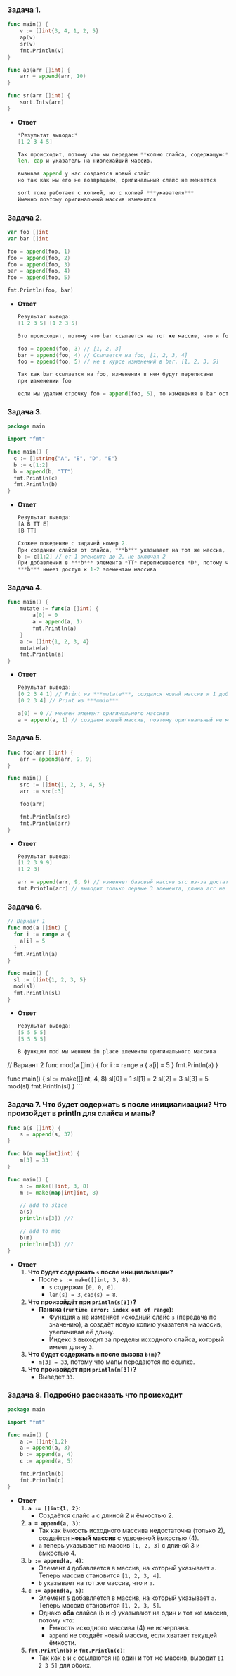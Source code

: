 

### Задача 1.

```go
func main() {
	v := []int{3, 4, 1, 2, 5}
	ap(v)
	sr(v)
	fmt.Println(v)
}

func ap(arr []int) {
	arr = append(arr, 10)
}

func sr(arr []int) {
	sort.Ints(arr)
}
```

- **Ответ**
    
    ```go
    *Результат вывода:*
    [1 2 3 4 5]
    
    Так происходит, потому что мы передаем **копию слайса, содержащую:**
    len, cap и указатель на низлежайший массив.
    
    вызывая append у нас создается новый слайс
    но так как мы его не возвращаем, оригинальный слайс не меняется
    
    sort тоже работает с копией, но с копией ***указателя***
    Именно поэтому оригинальный массив изменится
    ```
    

### Задача 2.

```go
var foo []int
var bar []int

foo = append(foo, 1)
foo = append(foo, 2)
foo = append(foo, 3)
bar = append(foo, 4)
foo = append(foo, 5)

fmt.Println(foo, bar)
```

- **Ответ**
    
    ```go
    Результат вывода:
    [1 2 3 5] [1 2 3 5]
    
    Это происходит, потому что bar ссылается на тот же массив, что и foo
    
    foo = append(foo, 3) // [1, 2, 3]
    bar = append(foo, 4) // Ссылается на foo, [1, 2, 3, 4]
    foo = append(foo, 5) // не в курсе изменений в bar. [1, 2, 3, 5]
    
    Так как bar ссылается на foo, изменения в нем будут переписаны
    при изменении foo
    
    если мы удалим строчку foo = append(foo, 5), то изменения в bar останутся
    ```

### Задача 3.

```go
package main

import "fmt"

func main() {
  c := []string{"A", "B", "D", "E"}
  b := c[1:2]
  b = append(b, "TT")
  fmt.Println(c)
  fmt.Println(b)
}
```

- **Ответ**
    
    ```go
    Результат вывода:
    [A B TT E]
    [B TT]
    
    Схожее поведение с задачей номер 2.
    При создании слайса от слайса, ***b*** указывает на тот же массив, что и ***c***
    b := c[1:2] // от 1 элемента до 2, не включая 2
    При добавлении в ***b*** элемента *TT* переписывается *D*, потому что
    ***b*** имеет доступ к 1-2 элементам массива
    ```
    

### Задача 4.

```go
func main() {
	mutate := func(a []int) {
		a[0] = 0
		a = append(a, 1)
		fmt.Println(a)
	}
	a := []int{1, 2, 3, 4}
	mutate(a)
	fmt.Println(a)
}
```

- **Ответ**
    
    ```go
    Результат вывода:
    [0 2 3 4 1] // Print из ***mutate***, создался новый массив и 1 добавилась
    [0 2 3 4] // Print из ***main***
    
    a[0] = 0 // меняем элемент оригинального массива
    a = append(a, 1) // создаем новый массив, поэтому оригинальный не меняется
    ```

### Задача 5.

```go
func foo(arr []int) {
    arr = append(arr, 9, 9)
}

func main() {
    src := []int{1, 2, 3, 4, 5}
    arr := src[:3]

    foo(arr)

    fmt.Println(src)
    fmt.Println(arr)
}
```

- **Ответ**
    
    ```go
    Результат вывода:
    [1 2 3 9 9] 
    [1 2 3]
    
    arr = append(arr, 9, 9) // изменяет базовый массив src из-за достаточной ёмкости
    fmt.Println(arr) // выводит только первые 3 элемента, длина arr не изменилась
    ```
    

### Задача 6.

```go
// Вариант 1
func mod(a []int) {
  for i := range a {
    a[i] = 5
  }
  fmt.Println(a)
}

func main() {
  sl := []int{1, 2, 3, 5}
  mod(sl)
  fmt.Println(sl)
}
```

- **Ответ**
    
    ```go
    Результат вывода:
    [5 5 5 5]
    [5 5 5 5]
    
    В функции mod мы меняем in place элементы оригинального массива

// Вариант 2
func mod(a []int) {
  for i := range a {
    a[i] = 5
  }
  fmt.Println(a)
}

func main() {
  sl := make([]int, 4, 8)
  sl[0] = 1
  sl[1] = 2
  sl[2] = 3
  sl[3] = 5
  mod(sl)
  fmt.Println(sl)
}
    ```


### Задача 7. Что будет содержать s после инициализации? Что произойдет в println для слайса и мапы?

```go
func a(s []int) {
    s = append(s, 37)
}

func b(m map[int]int) {
    m[3] = 33
}

func main() {
    s := make([]int, 3, 8)
    m := make(map[int]int, 8)

    // add to slice
    a(s)
    println(s[3]) //?

    // add to map
    b(m)
    println(m[3]) //?
}
```

- **Ответ**
    1. **Что будет содержать `s` после инициализации?**
        - После `s := make([]int, 3, 8)`:
            - `s` содержит `[0, 0, 0]`.
            - `len(s) = 3`, `cap(s) = 8`.
    2. **Что произойдёт при `println(s[3])`?**
        - **Паника (`runtime error: index out of range`)**:
            - Функция `a` не изменяет исходный слайс `s` (передача по значению), а создаёт новую копию указателя на массив, увеличивая её длину.
            - Индекс `3` выходит за пределы исходного слайса, который имеет длину `3`.
    3. **Что будет содержать `m` после вызова `b(m)`?**
        - `m[3] = 33`, потому что мапы передаются по ссылке.
    4. **Что произойдёт при `println(m[3])`?**
        - Выведет `33`.

### Задача 8. Подробно рассказать что происходит

```go
package main

import "fmt"

func main() {
    a := []int{1,2}
    a = append(a, 3)
    b := append(a, 4)
    c := append(a, 5)

    fmt.Println(b)
    fmt.Println(c)
}
```

- **Ответ**
    1. **`a := []int{1, 2}`**:
        - Создаётся слайс `a` с длиной 2 и ёмкостью 2.
    2. **`a = append(a, 3)`**:
        - Так как ёмкость исходного массива недостаточна (только 2), создаётся **новый массив** с удвоенной ёмкостью (4).
        - `a` теперь указывает на массив `[1, 2, 3]` с длиной 3 и ёмкостью 4.
    3. **`b := append(a, 4)`**:
        - Элемент `4` добавляется в массив, на который указывает `a`. Теперь массив становится `[1, 2, 3, 4]`.
        - `b` указывает на тот же массив, что и `a`.
    4. **`c := append(a, 5)`**:
        - Элемент `5` добавляется в массив, на который указывает `a`. Теперь массив становится `[1, 2, 3, 5]`.
        - Однако **оба** слайса (`b` и `c`) указывают на один и тот же массив, потому что:
            - Ёмкость исходного массива (4) не исчерпана.
            - `append` не создаёт новый массив, если хватает текущей ёмкости.
    5. **`fmt.Println(b)` и `fmt.Println(c)`**:
        - Так как `b` и `c` ссылаются на один и тот же массив, выводит `[1 2 3 5]` для обоих.


